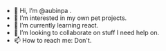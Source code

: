 - 👋 Hi, I’m @aubinpa .
- 👀 I’m interested in my own pet projects.
- 🌱 I’m currently learning react.
- 💞️ I’m looking to collaborate on stuff I need help on.
- 📫 How to reach me: Don't.



